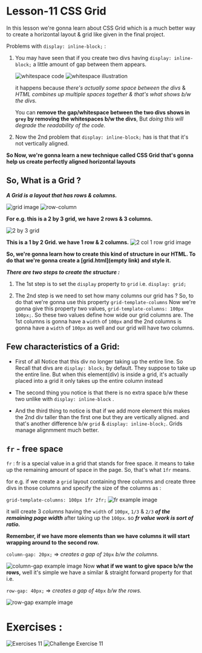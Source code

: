 # Lesson-11 CSS Grid

In this lesson we're gonna learn about CSS Grid which is a much better way to create a horizontal layout & grid like given in the final project.

Problems with `display: inline-block;` : 

1.  You may have seen that if you create two divs having `display: inline-block;` a little amount of gap between them appears.   

    ![whitespace code ](img/whitespace%20illustration.png)
    ![whitespace illustration](img/whitespace%20output.png)

    it happens because _there's actually some space between the divs_ & _HTML combines up multiple spaces together & that's what shows b/w the divs._

    You can **remove the gap/whitespace between the two divs shows in `grey` by removing the whitespaces b/w the divs**, But _doing this will degrade the readability of the code._

2. Now the 2nd problem that `display: inline-block;` has is that that it's not vertically aligned.

**So Now, we're gonna learn a new technique called CSS Grid that's gonna help us create perfectly aligned horizontal layouts**

## So, What is a Grid ?

_**A Grid is a layout that has rows & columns.**_

![grid image](img/Grid.png) 
![row-column](img/rows-columns.png)

**For e.g. this is a 2 by 3 grid, we have 2 rows & 3 columns.**

![2 by 3 grid](img/3col-2row.png)

**This is a 1 by 2 Grid. we have 1 row & 2 columns.**
![2 col 1 row grid image](img/2c-1row.png)

**So, we're gonna learn how to create this kind of structure in our HTML. To do that we're gonna create a [grid.html](empty link) and style it.**

***There are two steps to create the structure :***

1. The 1st step is to set the `display` property to `grid` i.e. `display: grid;`

2. The 2nd step is we need to set how many columns our grid has ? So, to do that we're gonna use this property `grid-template-columns` Now we're gonna give this property two values, `grid-template-columns: 100px 100px;`. So these two values define how wide our grid columns are. The 1st columns is gonna have a `width` of `100px` and the 2nd columns is gonna have a `width` of `100px` as well and our grid will have two columns.

## Few characteristics of a Grid: 

- First of all Notice that this div no longer taking up the entire line. So Recall that divs are `display: block;` by default.
They suppose to take up the entire line. But when this element(div) is inside a grid,
it's actually placed into a grid it only takes up the entire column instead

- The second thing you notice is that there is no extra space b/w these two unlike with `display: inline-block` .

- And the third thing to notice is that if we add more element this makes the 2nd div taller than the first one but they are vertically aligned.
 and that's another difference b/w `grid` & `display: inline-block;`. Grids manage alignmment much better.

## `fr` - free space 

`fr` : fr is a special value in a grid that stands for free space. it means to take up the remaining
amount of space in the page. So, that's what `1fr` means.

for e.g. if we create a `grid` layout containing three columns and create three divs in those columns and specify the size of the columns as :

`grid-template-columns: 100px 1fr 2fr;` 
![fr example image](img/fr-example.png)

it will create 3 *columns* having the `width` of `100px`, `1/3` & `2/3` ***of the remaining page width*** after taking up the `100px`. so ***fr value work is sort of ratio.***

**Remember, if we have more elements than we have columns it will start wrapping around to the second row.**

`column-gap: 20px;` => _creates a gap of_ `20px` _b/w the columns._

![column-gap example image](img/column-gap.png)
Now **what if we want to give space b/w the rows,** well it's simple we have a similar & straight forward property for that i.e. 

`row-gap: 40px;` => _creates a gap of_ `40px` _b/w the rows._

![row-gap example image](img/row-gap.png)

# Exercises : 

![Exercises 11](img/exercise-11.png)
![Challenge Exercise 11](img/challenge-exercise-11.png)